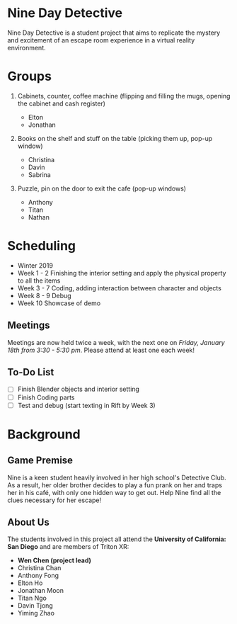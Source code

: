 # Nine Day Detective
Nine Day Detective is a student project that aims to replicate the mystery and excitement of an escape room experience in a virtual reality environment.
	
# Groups 
1. Cabinets, counter, coffee machine (flipping and filling the mugs, opening the cabinet and cash register)
	- Elton
	- Jonathan

2. Books on the shelf and stuff on the table (picking them up, pop-up window)
	- Christina
	- Davin
	- Sabrina

3. Puzzle, pin on the door to exit the cafe (pop-up windows)
	- Anthony 
	- Titan 
	- Nathan
	
# Scheduling
- Winter 2019
- Week 1 - 2
  Finishing the interior setting and apply the physical property to all the items
- Week 3 - 7
  Coding, adding interaction between character and objects 
- Week 8 - 9
  Debug
- Week 10
  Showcase of demo

## Meetings
Meetings are now held twice a week, with the next one on *Friday, January 18th from 3:30 - 5:30 pm*. Please attend at least one each week!

## To-Do List 

- [ ] Finish Blender objects and interior setting
- [ ] Finish Coding parts
- [ ] Test and debug (start texting in Rift by Week 3)

# Background 

## Game Premise
Nine is a keen student heavily involved in her high school's Detective Club. As a result, her older brother decides to play a 
fun prank on her and traps her in his café, with only one hidden way to get out. Help Nine find all the clues necessary for her escape!

## About Us
The students involved in this project all attend the **University of California: San Diego** and are members of Triton XR:
- **Wen Chen (project lead)**
- Christina Chan     
- Anthony Fong  
- Elton Ho  
- Jonathan Moon  
- Titan Ngo  
- Davin Tjong 
- Yiming Zhao  
                               
                               
                                                                                                                                           



